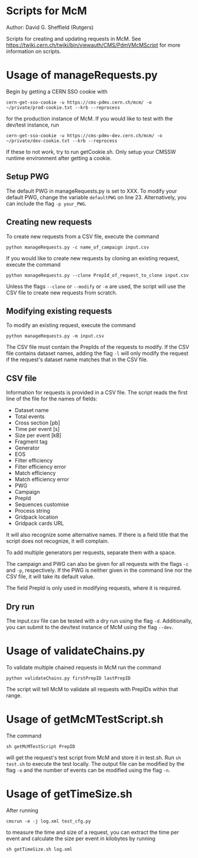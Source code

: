 Scripts for McM
===============

Author: David G. Sheffield (Rutgers)

Scripts for creating and updating requests in McM. See https://twiki.cern.ch/twiki/bin/viewauth/CMS/PdmVMcMScript for more information on scripts.

# Usage of manageRequests.py

Begin by getting a CERN SSO cookie with

`cern-get-sso-cookie -u https://cms-pdmv.cern.ch/mcm/ -o ~/private/prod-cookie.txt --krb --reprocess`

for the production instance of McM. If you would like to test with the dev/test instance, run

`cern-get-sso-cookie -u https://cms-pdmv-dev.cern.ch/mcm/ -o ~/private/dev-cookie.txt --krb --reprocess`

If these to not work, try to run getCookie.sh. Only setup your CMSSW runtime environment after getting a cookie.

## Setup PWG

The default PWG in manageRequests.py is set to XXX. To modify your default PWG, change the variable `defaultPWG` on line 23. Alternatively, you can include the flag `-p your_PWG`.

## Creating new requests

To create new requests from a CSV file, execute the command

`python manageRequests.py -c name_of_campaign input.csv`

If you would like to create new requests by cloning an existing request, execute the command

`python manageRequests.py --clone PrepId_of_request_to_clone input.csv`

Unless the flags `--clone` or `--modify` or `-m` are used, the script will use the CSV file to create new requests from scratch.

## Modifying existing requests

To modify an existing request, execute the command

`python manageRequests.py -m input.csv`

The CSV file must contain the PrepIds of the requests to modify. If the CSV file contains dataset names, adding the flag `-l` will only modify the request if the request's dataset name matches that in the CSV file.

## CSV file

Information for requests is provided in a CSV file. The script reads the first line of the file for the names of fields:

* Dataset name
* Total events
* Cross section [pb]
* Time per event [s]
* Size per event [kB]
* Fragment tag
* Generator
* EOS
* Filter efficiency
* Filter efficiency error
* Match efficiency
* Match efficiency error
* PWG
* Campaign
* PrepId
* Sequences customise
* Process string
* Gridpack location
* Gridpack cards URL

It will also recognize some alternative names. If there is a field title that the script does not recognize, it will complain.

To add multiple generators per requests, separate them with a space.

The campaign and PWG can also be given for all requests with the flags `-c` and `-p`, respectively. If the PWG is neither given in the command line nor the CSV file, it will take its default value.

The field PrepId is only used in modifying requests, where it is required.

## Dry run

The input.csv file can be tested with a dry run using the flag `-d`. Additionally, you can submit to the dev/test instance of McM using the flag `--dev`.

# Usage of validateChains.py

To validate multiple chained requests in McM run the command

`python validateChains.py firstPrepID lastPrepID`

The script will tell McM to validate all requests with PrepIDs within that range.

# Usage of getMcMTestScript.sh

The command

`sh getMcMTestScript PrepID`

will get the request's test script from McM and store it in test.sh. Run `sh test.sh` to execute the test locally. The output file can be modified by the flag `-o` and the number of events can be modified using the flag `-n`.

# Usage of getTimeSize.sh

After running

`cmsrun -e -j log.xml test_cfg.py`

to measure the time and size of a request, you can extract the time per event and calculate the size per event in kilobytes by running

`sh getTimeSize.sh log.xml`
